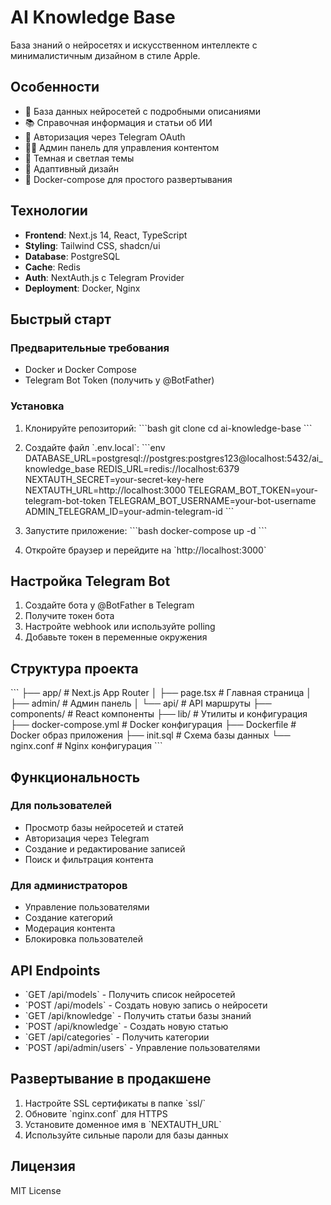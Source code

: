 # AI Knowledge Base

База знаний о нейросетях и искусственном интеллекте с минималистичным дизайном в стиле Apple.

## Особенности

- 🧠 База данных нейросетей с подробными описаниями
- 📚 Справочная информация и статьи об ИИ
- 🔐 Авторизация через Telegram OAuth
- 👨‍💼 Админ панель для управления контентом
- 🌙 Темная и светлая темы
- 📱 Адаптивный дизайн
- 🐳 Docker-compose для простого развертывания

## Технологии

- **Frontend**: Next.js 14, React, TypeScript
- **Styling**: Tailwind CSS, shadcn/ui
- **Database**: PostgreSQL
- **Cache**: Redis
- **Auth**: NextAuth.js с Telegram Provider
- **Deployment**: Docker, Nginx

## Быстрый старт

### Предварительные требования

- Docker и Docker Compose
- Telegram Bot Token (получить у @BotFather)

### Установка

1. Клонируйте репозиторий:
\`\`\`bash
git clone <repository-url>
cd ai-knowledge-base
\`\`\`

2. Создайте файл \`.env.local\`:
\`\`\`env
DATABASE_URL=postgresql://postgres:postgres123@localhost:5432/ai_knowledge_base
REDIS_URL=redis://localhost:6379
NEXTAUTH_SECRET=your-secret-key-here
NEXTAUTH_URL=http://localhost:3000
TELEGRAM_BOT_TOKEN=your-telegram-bot-token
TELEGRAM_BOT_USERNAME=your-bot-username
ADMIN_TELEGRAM_ID=your-admin-telegram-id
\`\`\`

3. Запустите приложение:
\`\`\`bash
docker-compose up -d
\`\`\`

4. Откройте браузер и перейдите на \`http://localhost:3000\`

## Настройка Telegram Bot

1. Создайте бота у @BotFather в Telegram
2. Получите токен бота
3. Настройте webhook или используйте polling
4. Добавьте токен в переменные окружения

## Структура проекта

\`\`\`
├── app/                    # Next.js App Router
│   ├── page.tsx           # Главная страница
│   ├── admin/             # Админ панель
│   └── api/               # API маршруты
├── components/            # React компоненты
├── lib/                   # Утилиты и конфигурация
├── docker-compose.yml     # Docker конфигурация
├── Dockerfile            # Docker образ приложения
├── init.sql              # Схема базы данных
└── nginx.conf            # Nginx конфигурация
\`\`\`

## Функциональность

### Для пользователей
- Просмотр базы нейросетей и статей
- Авторизация через Telegram
- Создание и редактирование записей
- Поиск и фильтрация контента

### Для администраторов
- Управление пользователями
- Создание категорий
- Модерация контента
- Блокировка пользователей

## API Endpoints

- \`GET /api/models\` - Получить список нейросетей
- \`POST /api/models\` - Создать новую запись о нейросети
- \`GET /api/knowledge\` - Получить статьи базы знаний
- \`POST /api/knowledge\` - Создать новую статью
- \`GET /api/categories\` - Получить категории
- \`POST /api/admin/users\` - Управление пользователями

## Развертывание в продакшене

1. Настройте SSL сертификаты в папке \`ssl/\`
2. Обновите \`nginx.conf\` для HTTPS
3. Установите доменное имя в \`NEXTAUTH_URL\`
4. Используйте сильные пароли для базы данных

## Лицензия

MIT License
